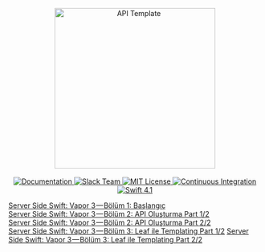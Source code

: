 <p align="center">
    <img src="https://user-images.githubusercontent.com/1342803/36623515-7293b4ec-18d3-11e8-85ab-4e2f8fb38fbd.png" width="320" alt="API Template">
    <br>
    <br>
    <a href="http://docs.vapor.codes/3.0/">
        <img src="http://img.shields.io/badge/read_the-docs-2196f3.svg" alt="Documentation">
    </a>
    <a href="http://vapor.team">
        <img src="http://vapor.team/badge.svg" alt="Slack Team">
    </a>
    <a href="LICENSE">
        <img src="http://img.shields.io/badge/license-MIT-brightgreen.svg" alt="MIT License">
    </a>
    <a href="https://circleci.com/gh/vapor/api-template">
        <img src="https://circleci.com/gh/vapor/api-template.svg?style=shield" alt="Continuous Integration">
    </a>
    <a href="https://swift.org">
        <img src="http://img.shields.io/badge/swift-4.1-brightgreen.svg" alt="Swift 4.1">
    </a>
</center>

[Server Side Swift: Vapor 3 — Bölüm 1: Başlangıç](https://medium.com/nsistanbul/server-side-swift-vapor-3-bölüm-1-başlangıç-3f38ccfd3ab1) <br>
[Server Side Swift: Vapor 3 — Bölüm 2: API Oluşturma Part 1/2](https://medium.com/@mhmtkc/server-side-swift-vapor-3-bölüm-2-api-oluşturma-part-1-2-809e7cf8485c) <br>
[Server Side Swift: Vapor 3 — Bölüm 2: API Oluşturma Part 2/2](https://medium.com/@mhmtkc/server-side-swift-vapor-3-api-oluşturma-part-2-2-f93923d6db45) <br>
[Server Side Swift: Vapor 3 — Bölüm 3: Leaf ile Templating Part 1/2](https://medium.com/@mhmtkc/server-side-swift-vapor-3-bölüm-3-leaf-ile-templating-part-1-2-5d80fa1d6536)
[Server Side Swift: Vapor 3 — Bölüm 3: Leaf ile Templating Part 2/2](https://medium.com/@mhmtkc/server-side-swift-vapor-3-bölüm-3-leaf-ile-templating-part-2-2-e4288c29cd7d?)

